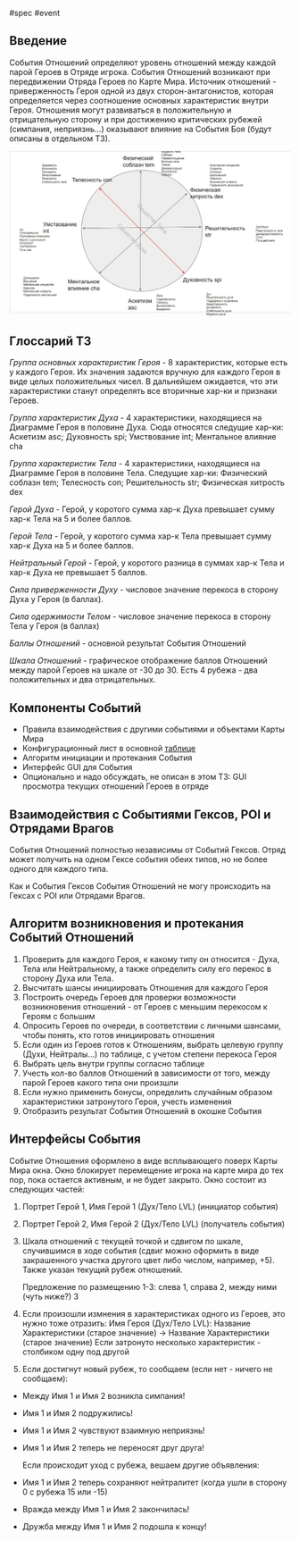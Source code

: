 #spec #event 

## Введение

События Отношений определяют уровень отношений между каждой парой Героев в Отряде игрока. События Отношений возникают при передвижении Отряда Героев по Карте Мира. Источник отношений - приверженность Героя одной из двух сторон-антагонистов, которая определяется через соотношение основных характеристик внутри Героя. Отношения могут развиваться в положительную и отрицательную сторону и при достижению критических рубежей (симпания, неприязнь...) оказывают влияние на События Боя (будут описаны в отдельном ТЗ).

![alignment.jpg](https://github.com/Arteg0r/DRKB/blob/main/alignment.jpg)


## Глоссарий ТЗ

*Группа основных характеристик Героя* - 8 характеристик, которые есть у каждого Героя. Их значения задаются вручную для каждого Героя в виде целых положительных чисел. В дальнейшем ожидается, что эти характеристики станут определять все вторичные хар-ки и признаки Героев.

*Группа характеристик Духа* - 4 характеристики, находящиеся на Диаграмме Героя в половине Духа. Сюда относятся следущие хар-ки: Аскетизм asc; Духовность spi; Умствование int; Ментальное влияние cha

*Группа характеристик Тела* - 4 характеристики, находящиеся на Диаграмме Героя в половине Тела. Следущие хар-ки: Физический соблазн tem; Телесность con; Решительность str; Физическая хитрость dex

*Герой Духа* - Герой, у коротого сумма хар-к Духа превышает сумму хар-к Тела на 5 и более баллов. 

*Герой Тела* - Герой, у коротого сумма хар-к Тела превышает сумму хар-к Духа на 5 и более баллов.

*Нейтральный Герой* - Герой, у коротого разница в суммах хар-к Тела и хар-к Духа не превышает 5 баллов.

*Сила приверженности Духу* - числовое значение перекоса в сторону Духа у Героя (в баллах). 

*Сила одержимости Телом* - числовое значение перекоса в сторону Тела у Героя (в баллах)

*Баллы Отношений* - основной результат События Отношений 

*Шкала Отношений* - графическое отображение баллов Отношений между парой Героев на шкале от -30 до 30. Есть 4 рубежа - два положительных и два отрицательных.


## Компоненты Событий

- Правила взаимодействия с другими событиями и объектами Карты Мира
- Конфигурационный лист в основной [таблице](https://docs.google.com/spreadsheets/d/12acMQ8UTlDRHP0NvzSGVLYKb9QMhw2AjD9EKXTQug3U/edit#gid=2067628352)
- Алгоритм инициации и протекания События
- Интерфейс GUI для События
- Опционально и надо обсуждать, не описан в этом ТЗ: GUI просмотра текущих отношений Героев в отряде


## Взаимодействия с Событиями Гексов, POI  и Отрядами Врагов

События Отношений полностью независимы от Событий Гексов. Отряд может получить на одном Гексе события обеих типов, но не более одного для каждого типа.

Как и События Гексов События Отношений не могу происходить на Гексах с POI или Отрядами Врагов.


## Алгоритм возникновения и протекания Событий Отношений

1) Проверить для каждого Героя, к какому типу он относится - Духа, Тела или Нейтральному, а также определить силу его перекос в сторону Духа или Тела.
2) Высчитать шансы инициировать Отношения для каждого Героя
3) Построить очередь Героев для проверки возможности возникновения отношений - от Героев с меньшим перекосом к Героям с большим
4) Опросить Героев по очереди, в соответствии с личными шансами, чтобы понять, кто готов инициировать отношения
5) Если один из Героев готов к Отношениям, выбрать целевую группу (Духи, Нейтралы...)  по таблице, с учетом степени перекоса Героя
6) Выбрать цель внутри группы согласно таблице
7) Учесть кол-во баллов Отношений в зависимости от того, между парой Героев какого типа они произшли
8) Если нужно применить бонусы, определить случайным образом характеристики затронутого Героя, учесть изменения
9) Отобразить результат События Отношений в окошке События


## Интерфейсы События

Событие Отношения оформлено в виде всплывающего поверх Карты Мира окна. Окно блокирует перемещение игрока на карте мира до тех пор, пока остается активным, и не будет закрыто. Окно состоит из следующих частей:

1) Портрет Герой 1, Имя Герой 1 (Дух/Тело LVL) (инициатор события)
2) Портрет Герой 2, Имя Герой 2 (Дух/Тело LVL) (получатель события)
3) Шкала отношений с текущей точкой и сдвигом по шкале, случившимся в ходе события (сдвиг можно оформить в виде закрашенного участка другого цвет либо числом, например, +5). Также указан текущий рубеж отношений.
   
   Предложение по размещению 1-3: слева 1, справа 2, между ними (чуть ниже?) 3 

4) Если произошли измнения в характеристиках одного из Героев, это нужно тоже отразить: Имя Героя (Дух/Тело LVL): Название Характеристики (старое значение) -> Название Характеристики (старое значение) 
   Если затронуто несколько характеристик - столбиком одну под другой
   
5) Если достигнут новый рубеж, то сообщаем (если нет - ничего не сообщаем):

- Между Имя 1 и Имя 2 возникла симпания!

- Имя 1 и Имя 2 подружились!

- Имя 1 и Имя 2 чувствуют взаимную неприязнь!

- Имя 1 и Имя 2 теперь не переносят друг друга!
  
  Если происходит уход с рубежа, вешаем другие объявления:
  
- Имя 1 и Имя 2 теперь сохраняют нейтралитет (когда ушли в сторону 0 с рубежа 15 или -15)
- Вражда между Имя 1 и Имя 2 закончилась!
- Дружба между Имя 1 и Имя 2 подошла к концу!




